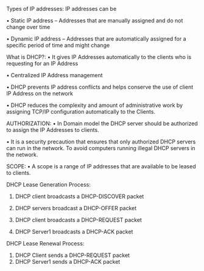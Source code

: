 Types of IP addresses:
IP addresses can be

• Static IP address
  – Addresses that are manually assigned and do not change over time

• Dynamic IP address
  – Addresses that are automatically assigned for a specific period of time and might change

What is DHCP?:
• It gives IP Addresses automatically to the clients who is requesting for 
an IP Address

• Centralized IP Address management

• DHCP prevents IP address conflicts and helps conserve the use of 
client IP Address on the network

• DHCP reduces the complexity and amount of administrative work by 
assigning TCP/IP configuration automatically to the Clients.

AUTHORIZATION:
• In Domain model the DHCP server should be authorized to assign
the IP Addresses to clients.

• It is a security precaution that ensures that only authorized DHCP
servers can run in the network. To avoid computers running illegal
DHCP servers in the network.

SCOPE:
• A scope is a range of IP addresses that are available to be leased to clients.

DHCP Lease Generation Process:
1. DHCP client broadcasts a DHCP-DISCOVER packet


2. DHCP servers broadcast a DHCP-OFFER packet
3. DHCP client broadcasts a DHCP-REQUEST packet
4. DHCP Server1 broadcasts a DHCP-ACK packet

DHCP Lease Renewal Process:
1. DHCP Client sends a DHCP-REQUEST packet
2. DHCP Server1 sends a DHCP-ACK packet
